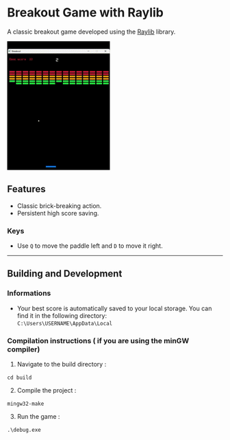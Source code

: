 # Breakout Game with Raylib

A classic breakout game developed using the [Raylib](https://www.raylib.com/) library.

![Gameplay](https://github.com/EzTaah/cpp-breakout/blob/main/assets/gameplay.gif)


## Features
- Classic brick-breaking action.
- Persistent high score saving.

### Keys
- Use `Q` to move the paddle left and `D` to move it right.

---

## Building and Development

### Informations
- Your best score is automatically saved to your local storage. You can find it in the following directory:   
```C:\Users\USERNAME\AppData\Local```

### Compilation instructions ( if you are using the minGW compiler)

1. Navigate to the build directory : 
```
cd build 
```

2. Compile the project :   
``` 
mingw32-make 
```

3. Run the game :   
```
.\debug.exe
```